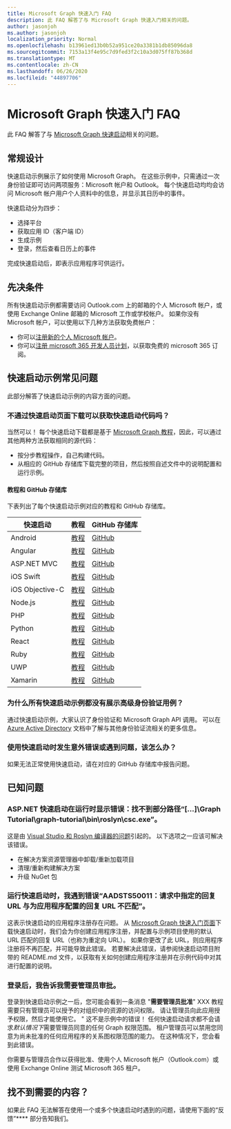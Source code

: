 ```yaml
---
title: Microsoft Graph 快速入门 FAQ
description: 此 FAQ 解答了与 Microsoft Graph 快速入门相关的问题。
author: jasonjoh
ms.author: jasonjoh
localization_priority: Normal
ms.openlocfilehash: b13961ed13b0b52a951ce20a3381b1db85096da8
ms.sourcegitcommit: 7153a13f4e95c7d9fed3f2c10a3d075ff87b368d
ms.translationtype: MT
ms.contentlocale: zh-CN
ms.lasthandoff: 06/26/2020
ms.locfileid: "44897706"
---
```

# <a name="microsoft-graph-quick-start-faq"></a>Microsoft Graph 快速入门 FAQ

此 FAQ 解答了与 [Microsoft Graph 快速启动](https://developer.microsoft.com/graph/quick-start)相关的问题。

## <a name="general-design"></a>常规设计

快速启动示例展示了如何使用 Microsoft Graph。 在这些示例中，只需通过一次身份验证即可访问两项服务：Microsoft 帐户和 Outlook。 每个快速启动均均会访问 Microsoft 帐户用户个人资料中的信息，并显示其日历中的事件。

快速启动分为四步：

- 选择平台
- 获取应用 ID（客户端 ID）
- 生成示例
- 登录，然后查看日历上的事件

完成快速启动后，即表示应用程序可供运行。

## <a name="prerequisites"></a>先决条件

所有快速启动示例都需要访问 Outlook.com 上的邮箱的个人 Microsoft 帐户，或使用 Exchange Online 邮箱的 Microsoft 工作或学校帐户。 如果你没有 Microsoft 帐户，可以使用以下几种方法获取免费帐户：

- 你可以[注册新的个人 Microsoft 帐户](https://signup.live.com/signup?wa=wsignin1.0&rpsnv=12&ct=1454618383&rver=6.4.6456.0&wp=MBI_SSL_SHARED&wreply=https://mail.live.com/default.aspx&id=64855&cbcxt=mai&bk=1454618383&uiflavor=web&uaid=b213a65b4fdc484382b6622b3ecaa547&mkt=E-US&lc=1033&lic=1)。
- 你可以[注册 microsoft 365 开发人员计划](https://developer.microsoft.com/office/dev-program)，以获取免费的 microsoft 365 订阅。

## <a name="general-quick-start-sample-questions"></a>快速启动示例常见问题

<!-- markdownlint-disable MD026 -->

此部分解答了快速启动示例的内容方面的问题。

### <a name="can-i-get-the-quick-start-code-without-downloading-through-the-quick-start-page"></a>不通过快速启动页面下载可以获取快速启动代码吗？

当然可以！ 每个快速启动下载都是基于 [Microsoft Graph 教程](tutorials.yml)，因此，可以通过其他两种方法获取相同的源代码：

- 按分步教程操作，自己构建代码。
- 从相应的 GitHub 存储库下载完整的项目，然后按照自述文件中的说明配置和运行示例。

#### <a name="tutorials-and-github-repositories"></a>教程和 GitHub 存储库

下表列出了每个快速启动示例对应的教程和 GitHub 存储库。

| 快速启动 | 教程 | GitHub 存储库 |
|-------------|----------|-------------------|
| Android | [教程](/graph/tutorials/android) | [GitHub](https://github.com/microsoftgraph/msgraph-training-android) |
| Angular | [教程](/graph/tutorials/angular) | [GitHub](https://github.com/microsoftgraph/msgraph-training-angularspa) |
| ASP.NET MVC | [教程](/learn/modules/msgraph-build-aspnetmvc-apps) | [GitHub](https://github.com/microsoftgraph/msgraph-training-aspnetmvcapp) |
| iOS Swift | [教程](/graph/tutorials/ios-swift) | [GitHub](https://github.com/microsoftgraph/msgraph-training-ios-swift) |
| iOS Objective-C | [教程](/graph/tutorials/ios-objectivec) | [GitHub](https://github.com/microsoftgraph/msgraph-training-ios-objectivec) |
| Node.js | [教程](/graph/tutorials/node) | [GitHub](https://github.com/microsoftgraph/msgraph-training-nodeexpressapp) |
| PHP | [教程](/graph/tutorials/php) | [GitHub](https://github.com/microsoftgraph/msgraph-training-phpapp) |
| Python | [教程](/graph/tutorials/python) | [GitHub](https://github.com/microsoftgraph/msgraph-training-pythondjangoapp) |
| React | [教程](/graph/tutorials/react) | [GitHub](https://github.com/microsoftgraph/msgraph-training-reactspa) |
| Ruby | [教程](/graph/tutorials/ruby) | [GitHub](https://github.com/microsoftgraph/msgraph-training-rubyrailsapp) |
| UWP | [教程](/graph/tutorials/uwp) | [GitHub](https://github.com/microsoftgraph/msgraph-training-uwp) |
| Xamarin | [教程](/graph/tutorials/xamarin) | [GitHub](https://github.com/microsoftgraph/msgraph-training-xamarin) |

### <a name="why-dont-any-of-the-quick-start-samples-show-advanced-authentication-use-cases"></a>为什么所有快速启动示例都没有展示高级身份验证用例？

通过快速启动示例，大家认识了身份验证和 Microsoft Graph API 调用。 可以在 [Azure Active Directory](/azure/active-directory/develop/authentication-scenarios) 文档中了解与其他身份验证流相关的更多信息。

### <a name="what-if-i-run-into-an-unexpected-error-or-problem-with-a-quick-start"></a>使用快速启动时发生意外错误或遇到问题，该怎么办？

如果无法正常使用快速启动，请在对应的 GitHub 存储库中报告问题。

## <a name="known-issues"></a>已知问题

### <a name="aspnet-quick-start-displays-an-error-when-running-it-cannot-find-a-part-of-the-path-graph-tutorialgraph-tutorialbinroslyncscexe"></a>ASP.NET 快速启动在运行时显示错误：找不到部分路径“[...]\Graph Tutorial\graph-tutorial\bin\roslyn\csc.exe”。

这是由 [Visual Studio 和 Roslyn 编译器的问题](https://github.com/dotnet/roslyn/issues/15556)引起的。 以下选项之一应该可解决该错误。

- 在解决方案资源管理器中卸载/重新加载项目
- 清理/重新构建解决方案
- 升级 NuGet 包

### <a name="im-getting-aadsts50011-the-reply-url-specified-in-the-request-does-not-match-the-reply-urls-configured-for-the-application-when-running-a-quick-start"></a>运行快速启动时，我遇到错误“AADSTS50011：请求中指定的回复 URL 与为应用程序配置的回复 URL 不匹配”。

这表示快速启动的应用程序注册存在问题。 从 [Microsoft Graph 快速入门页面](https://developer.microsoft.com/graph/quick-start)下载快速启动时，我们会为你创建应用程序注册，并配置与示例项目使用的默认 URL 匹配的回复 URL（也称为重定向 URL）。 如果你更改了此 URL，则应用程序注册将不再匹配，并可能导致此错误。 若要解决此错误，请参阅快速启动项目附带的 README.md 文件，以获取有关如何创建应用程序注册并在示例代码中对其进行配置的说明。

### <a name="after-signing-in-im-told-i-need-admin-approval"></a>登录后，我告诉我需要管理员审批。

登录到快速启动示例之一后，您可能会看到一条消息 "**需要管理员批准**" XXX 教程需要只有管理员可以授予的对组织中的资源的访问权限。 请让管理员向此应用授予权限，然后才能使用它。 " 这不是示例中的错误！ 任何快速启动请求都不会请求*默认情况下*需要管理员同意的任何 Graph 权限范围。 租户管理员可以禁用您同意为尚未批准的任何应用程序的关系图权限范围的能力。 在这种情况下，您会看到此错误。

你需要与管理员合作以获得批准、使用个人 Microsoft 帐户（Outlook.com）或使用 Exchange Online 测试 Microsoft 365 租户。

## <a name="didnt-find-what-you-need"></a>找不到需要的内容？

如果此 FAQ 无法解答在使用一个或多个快速启动时遇到的问题，请使用下面的“反馈”**** 部分告知我们。

